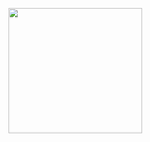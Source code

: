 <a href="http://blog.forexsrovnavac.cz/xm.com"><img src="https://ads.pipaffiliates.com/i/9155?c=46271" width="265" height="250" /></a>